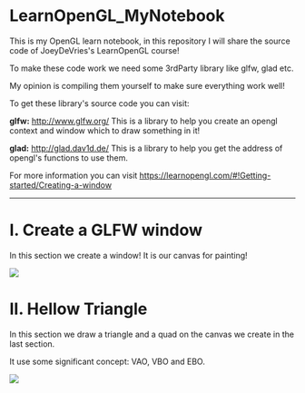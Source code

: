 # LearnOpenGL_MyNotebook

This is my OpenGL learn notebook, in this repository I will share the source code of JoeyDeVries's LearnOpenGL course!

To make these code work we need some 3rdParty library like glfw, glad etc.

My opinion is compiling them yourself to make sure everything work well!

To get these library's source code you can visit:

**glfw:** <http://www.glfw.org/> This is a library to help you create an opengl context and window which to draw something in it!

**glad:** <http://glad.dav1d.de/> This is a library to help you get the address of opengl's functions to use them.

For more information you can visit https://learnopengl.com/#!Getting-started/Creating-a-window

***

# I. Create a GLFW window

In this section we create a window! It is our canvas for painting!

![](http://ovi8mw7d8.bkt.clouddn.com/GLFWwindow.PNG)

# II. Hellow Triangle

In this section we draw a triangle and a quad on the canvas we create in the last section.

It use some significant concept: VAO, VBO and EBO.

![](http://ovi8mw7d8.bkt.clouddn.com/twoTriangles.PNG)
